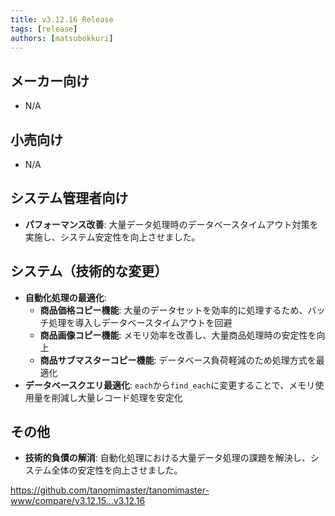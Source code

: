 ```yaml
---
title: v3.12.16 Release
tags: [release]
authors: [matsubokkuri]
---
```


<!-- truncate -->

## メーカー向け

- N/A

## 小売向け

- N/A

## システム管理者向け

- **パフォーマンス改善**: 大量データ処理時のデータベースタイムアウト対策を実施し、システム安定性を向上させました。

## システム（技術的な変更）

- **自動化処理の最適化**: 
  - **商品価格コピー機能**: 大量のデータセットを効率的に処理するため、バッチ処理を導入しデータベースタイムアウトを回避
  - **商品画像コピー機能**: メモリ効率を改善し、大量商品処理時の安定性を向上
  - **商品サブマスターコピー機能**: データベース負荷軽減のため処理方式を最適化
- **データベースクエリ最適化**: `each`から`find_each`に変更することで、メモリ使用量を削減し大量レコード処理を安定化

## その他

- **技術的負債の解消**: 自動化処理における大量データ処理の課題を解決し、システム全体の安定性を向上させました。

https://github.com/tanomimaster/tanomimaster-www/compare/v3.12.15...v3.12.16
